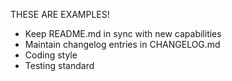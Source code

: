 THESE ARE EXAMPLES!
- Keep README.md in sync with new capabilities
- Maintain changelog entries in CHANGELOG.md
- Coding style
- Testing standard
